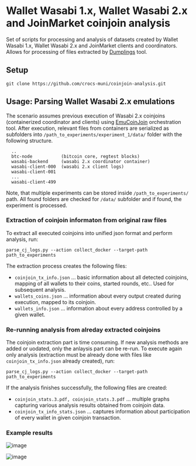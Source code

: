 # Wallet Wasabi 1.x, Wallet Wasabi 2.x and JoinMarket coinjoin analysis 

Set of scripts for processing and analysis of datasets created by Wallet Wasabi 1.x, Wallet Wasabi 2.x and JoinMarket clients and coordinators. Allows for processing of files extracted by [Dumplings](https://github.com/nopara73/dumplings) tool.  

## Setup
```
git clone https://github.com/crocs-muni/coinjoin-analysis.git
```

## Usage: Parsing Wallet Wasabi 2.x emulations
The scenario assumes previous execution of Wasabi 2.x coinjoins (containerized coordinator and clients) using [EmuCoinJoin](https://github.com/crocs-muni/coinjoin-emulator) orchestration tool. After execution, relevant files from containers are serialized as subfolders into ```/path_to_experiments/experiment_1/data/``` folder with the following structure. 
```
  ..
  btc-node           (bitcoin core, regtest blocks)
  wasabi-backend     (wasabi 2.x coordinator container)
  wasabi-client-000  (wasabi 2.x client logs)
  wasabi-client-001
  ...  
  wasabi-client-499
```
Note, that multiple experiments can be stored inside ```/path_to_experiments/``` path. All found folders are checked for ```/data/``` subfolder and if found, the experiment is processed.

### Extraction of coinjoin informaton from original raw files 
To extract all executed coinjoins into unified json format and perform analysis, run:
```
parse_cj_logs.py --action collect_docker --target-path path_to_experiments
```

The extraction process creates the following files: 
  * ```coinjoin_tx_info.json``` ... basic information about all detected coinjoins, mapping of all wallets to their coins, started rounds, etc.. Used for subsequent analysis.
  * ```wallets_coins.json``` ... information about every output created during execution, mapped to its coinjoin.
  * ```wallets_info.json``` ... information about every address controlled by a given wallet. 

### Re-running analysis from alreday extracted coinjoins 
The coinjoin extraction part is time consuming. If new analysis methods are added or uodated, only the anlaysis part can be re-run. To execute again only analysis (extraction must be already done with files like ```coinjoin_tx_info.json``` already created), run:
```
parse_cj_logs.py --action collect_docker --target-path path_to_experiments
```

If the analysis finishes successfully, the following files are created:
  * ```coinjoin_stats.3.pdf, coinjoin_stats.3.pdf``` ... multiple graphs capturing various analysis results obtained from coinjoin data. 
  * ```coinjoin_tx_info_stats.json``` ... captures information about participation of every wallet in given coinjoin transaction.
  
### Example results
![image](https://github.com/user-attachments/assets/2e5406bc-b8f8-4725-8ff9-6484e805f682)

![image](https://github.com/user-attachments/assets/5325a4ae-468b-4b52-b58f-95d521c15b1c)

